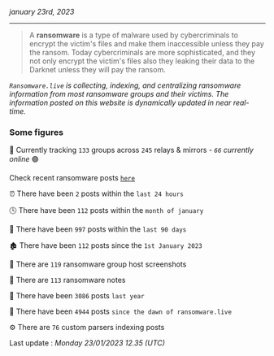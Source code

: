 _january 23rd, 2023_

---

> A **ransomware** is a type of malware used by cybercriminals to encrypt the victim's files and make them inaccessible unless they pay the ransom. Today cybercriminals are more sophisticated, and they not only encrypt the victim's files also they leaking their data to the Darknet unless they will pay the ransom.


_`Ransomware.live` is collecting, indexing, and centralizing ransomware information from most ransomware groups and their victims. The information posted on this website is dynamically updated in near real-time._

### Some figures 

🔎 Currently tracking `133` groups across `245` relays & mirrors - _`66` currently online_ 🟢

Check recent ransomware posts [`here`](recentposts.md)


⏰ There have been `2` posts within the `last 24 hours`

🕓 There have been `112` posts within the `month of january`

📅 There have been `997` posts within the `last 90 days`

🏚 There have been `112` posts since the `1st January 2023`

📸 There are `119` ransomware group host screenshots

📝 There are `113` ransomware notes

🚀 There have been `3086` posts `last year`

🐣 There have been `4944` posts `since the dawn of ransomware.live`

⚙️ There are `76` custom parsers indexing posts



Last update : _Monday 23/01/2023 12.35 (UTC)_

